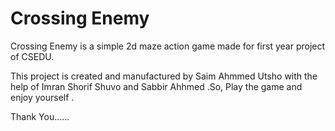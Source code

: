 # Crossing Enemy

Crossing Enemy is a simple 2d maze action game made for first year project of CSEDU.

This project is created and manufactured  by Saim Ahmmed Utsho with the help of Imran Shorif Shuvo and Sabbir Ahhmed .So, Play the game and enjoy yourself . 


Thank You......
